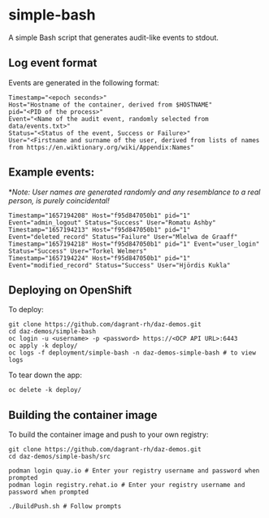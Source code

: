 # simple-bash
A simple Bash script that generates audit-like events to stdout.

## Log event format
Events are generated in the following format:

```
Timestamp="<epoch seconds>"
Host="Hostname of the container, derived from $HOSTNAME"
pid="<PID of the process>"
Event="<Name of the audit event, randomly selected from data/events.txt>"
Status="<Status of the event, Success or Failure>"
User="<Firstname and surname of the user, derived from lists of names from https://en.wiktionary.org/wiki/Appendix:Names"
```

## Example events:

**Note: User names are generated randomly and any resemblance to a real person, is purely coincidental!*

```
Timestamp="1657194208" Host="f95d847050b1" pid="1" Event="admin_logout" Status="Success" User="Romatu Ashby"
Timestamp="1657194213" Host="f95d847050b1" pid="1" Event="deleted_record" Status="Failure" User="Mlelwa de Graaff"
Timestamp="1657194218" Host="f95d847050b1" pid="1" Event="user_login" Status="Success" User="Torkel Welmers"
Timestamp="1657194224" Host="f95d847050b1" pid="1" Event="modified_record" Status="Success" User="Hjördis Kukla"
```

## Deploying on OpenShift

To deploy:

```
git clone https://github.com/dagrant-rh/daz-demos.git
cd daz-demos/simple-bash
oc login -u <username> -p <password> https://<OCP API URL>:6443
oc apply -k deploy/
oc logs -f deployment/simple-bash -n daz-demos-simple-bash # to view logs

```

To tear down the app:
```
oc delete -k deploy/
```

## Building the container image

To build the container image and push to your own registry:

```
git clone https://github.com/dagrant-rh/daz-demos.git
cd daz-demos/simple-bash/src

podman login quay.io # Enter your registry username and password when prompted
podman login registry.rehat.io # Enter your registry username and password when prompted

./BuildPush.sh # Follow prompts

```


